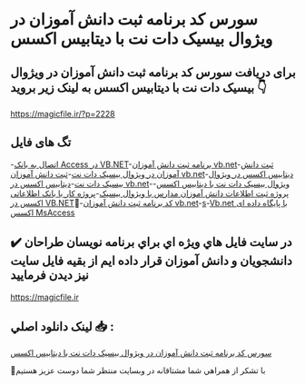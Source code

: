 # سورس کد برنامه ثبت دانش آموزان در ویژوال بیسیک دات نت با دیتابیس اکسس

## برای دریافت سورس کد برنامه ثبت دانش آموزان در ویژوال بیسیک دات نت با دیتابیس اکسس به لینک زیر بروید 👇

https://magicfile.ir/?p=2228

## تگ های فایل

-[اتصال به بانک Access در VB.NET](https://magicfile.ir/product/%d8%ab%d8%a8%d8%aa-%d8%af%d8%a7%d9%86%d8%b4-%d8%a2%d9%85%d9%88%d8%b2%d8%a7%d9%86-%d8%af%d8%b1-%d9%88%db%8c%da%98%d9%88%d8%a7%d9%84-%d8%a8%db%8c%d8%b3%db%8c%da%a9-%d8%af%d8%a7%d8%aa-%d9%86%d8%aa-%d8%a8%d8%a7-%d8%af%db%8c%d8%aa%d8%a7%d8%a8%db%8c%d8%b3-%d8%a7%da%a9%d8%b3%d8%b3/)-[برنامه ثبت دانش آموزان vb.net](https://magicfile.ir/product/%d8%ab%d8%a8%d8%aa-%d8%af%d8%a7%d9%86%d8%b4-%d8%a2%d9%85%d9%88%d8%b2%d8%a7%d9%86-%d8%af%d8%b1-%d9%88%db%8c%da%98%d9%88%d8%a7%d9%84-%d8%a8%db%8c%d8%b3%db%8c%da%a9-%d8%af%d8%a7%d8%aa-%d9%86%d8%aa-%d8%a8%d8%a7-%d8%af%db%8c%d8%aa%d8%a7%d8%a8%db%8c%d8%b3-%d8%a7%da%a9%d8%b3%d8%b3/)-[ثبت دانش آموزان در ویژوال بیسیک دات نت](https://magicfile.ir/product/%d8%ab%d8%a8%d8%aa-%d8%af%d8%a7%d9%86%d8%b4-%d8%a2%d9%85%d9%88%d8%b2%d8%a7%d9%86-%d8%af%d8%b1-%d9%88%db%8c%da%98%d9%88%d8%a7%d9%84-%d8%a8%db%8c%d8%b3%db%8c%da%a9-%d8%af%d8%a7%d8%aa-%d9%86%d8%aa-%d8%a8%d8%a7-%d8%af%db%8c%d8%aa%d8%a7%d8%a8%db%8c%d8%b3-%d8%a7%da%a9%d8%b3%d8%b3/)-[ثبت دانش آموزان vb.net](https://magicfile.ir/product/%d8%ab%d8%a8%d8%aa-%d8%af%d8%a7%d9%86%d8%b4-%d8%a2%d9%85%d9%88%d8%b2%d8%a7%d9%86-%d8%af%d8%b1-%d9%88%db%8c%da%98%d9%88%d8%a7%d9%84-%d8%a8%db%8c%d8%b3%db%8c%da%a9-%d8%af%d8%a7%d8%aa-%d9%86%d8%aa-%d8%a8%d8%a7-%d8%af%db%8c%d8%aa%d8%a7%d8%a8%db%8c%d8%b3-%d8%a7%da%a9%d8%b3%d8%b3/)-[دیتابیس اکسس در ویژوال بیسیک دات نت](https://magicfile.ir/product/%d8%ab%d8%a8%d8%aa-%d8%af%d8%a7%d9%86%d8%b4-%d8%a2%d9%85%d9%88%d8%b2%d8%a7%d9%86-%d8%af%d8%b1-%d9%88%db%8c%da%98%d9%88%d8%a7%d9%84-%d8%a8%db%8c%d8%b3%db%8c%da%a9-%d8%af%d8%a7%d8%aa-%d9%86%d8%aa-%d8%a8%d8%a7-%d8%af%db%8c%d8%aa%d8%a7%d8%a8%db%8c%d8%b3-%d8%a7%da%a9%d8%b3%d8%b3/)-[دیتابیس اکسس در vb.net](https://magicfile.ir/product/%d8%ab%d8%a8%d8%aa-%d8%af%d8%a7%d9%86%d8%b4-%d8%a2%d9%85%d9%88%d8%b2%d8%a7%d9%86-%d8%af%d8%b1-%d9%88%db%8c%da%98%d9%88%d8%a7%d9%84-%d8%a8%db%8c%d8%b3%db%8c%da%a9-%d8%af%d8%a7%d8%aa-%d9%86%d8%aa-%d8%a8%d8%a7-%d8%af%db%8c%d8%aa%d8%a7%d8%a8%db%8c%d8%b3-%d8%a7%da%a9%d8%b3%d8%b3/)-[ویژوال بیسیک دات نت با دیتابیس اکسس](https://magicfile.ir/product/%d8%ab%d8%a8%d8%aa-%d8%af%d8%a7%d9%86%d8%b4-%d8%a2%d9%85%d9%88%d8%b2%d8%a7%d9%86-%d8%af%d8%b1-%d9%88%db%8c%da%98%d9%88%d8%a7%d9%84-%d8%a8%db%8c%d8%b3%db%8c%da%a9-%d8%af%d8%a7%d8%aa-%d9%86%d8%aa-%d8%a8%d8%a7-%d8%af%db%8c%d8%aa%d8%a7%d8%a8%db%8c%d8%b3-%d8%a7%da%a9%d8%b3%d8%b3/)-[پروژه ثبت اطلاعات دانش آموزان مدارس با ویژوال بیسیک](https://magicfile.ir/product/%d8%ab%d8%a8%d8%aa-%d8%af%d8%a7%d9%86%d8%b4-%d8%a2%d9%85%d9%88%d8%b2%d8%a7%d9%86-%d8%af%d8%b1-%d9%88%db%8c%da%98%d9%88%d8%a7%d9%84-%d8%a8%db%8c%d8%b3%db%8c%da%a9-%d8%af%d8%a7%d8%aa-%d9%86%d8%aa-%d8%a8%d8%a7-%d8%af%db%8c%d8%aa%d8%a7%d8%a8%db%8c%d8%b3-%d8%a7%da%a9%d8%b3%d8%b3/)-[پروژه کار با بانک اطلاعاتی اکسس در VB.NET](https://magicfile.ir/product/%d8%ab%d8%a8%d8%aa-%d8%af%d8%a7%d9%86%d8%b4-%d8%a2%d9%85%d9%88%d8%b2%d8%a7%d9%86-%d8%af%d8%b1-%d9%88%db%8c%da%98%d9%88%d8%a7%d9%84-%d8%a8%db%8c%d8%b3%db%8c%da%a9-%d8%af%d8%a7%d8%aa-%d9%86%d8%aa-%d8%a8%d8%a7-%d8%af%db%8c%d8%aa%d8%a7%d8%a8%db%8c%d8%b3-%d8%a7%da%a9%d8%b3%d8%b3/)-[ُکد برنامه ثبت دانش آموزان vb.net](https://magicfile.ir/product/%d8%ab%d8%a8%d8%aa-%d8%af%d8%a7%d9%86%d8%b4-%d8%a2%d9%85%d9%88%d8%b2%d8%a7%d9%86-%d8%af%d8%b1-%d9%88%db%8c%da%98%d9%88%d8%a7%d9%84-%d8%a8%db%8c%d8%b3%db%8c%da%a9-%d8%af%d8%a7%d8%aa-%d9%86%d8%aa-%d8%a8%d8%a7-%d8%af%db%8c%d8%aa%d8%a7%d8%a8%db%8c%d8%b3-%d8%a7%da%a9%d8%b3%d8%b3/)-[s](https://magicfile.ir/product/%d8%ab%d8%a8%d8%aa-%d8%af%d8%a7%d9%86%d8%b4-%d8%a2%d9%85%d9%88%d8%b2%d8%a7%d9%86-%d8%af%d8%b1-%d9%88%db%8c%da%98%d9%88%d8%a7%d9%84-%d8%a8%db%8c%d8%b3%db%8c%da%a9-%d8%af%d8%a7%d8%aa-%d9%86%d8%aa-%d8%a8%d8%a7-%d8%af%db%8c%d8%aa%d8%a7%d8%a8%db%8c%d8%b3-%d8%a7%da%a9%d8%b3%d8%b3/)-[Vb.net با پایگاه داده ای اکسس MsAccess ](https://magicfile.ir/product/%d8%ab%d8%a8%d8%aa-%d8%af%d8%a7%d9%86%d8%b4-%d8%a2%d9%85%d9%88%d8%b2%d8%a7%d9%86-%d8%af%d8%b1-%d9%88%db%8c%da%98%d9%88%d8%a7%d9%84-%d8%a8%db%8c%d8%b3%db%8c%da%a9-%d8%af%d8%a7%d8%aa-%d9%86%d8%aa-%d8%a8%d8%a7-%d8%af%db%8c%d8%aa%d8%a7%d8%a8%db%8c%d8%b3-%d8%a7%da%a9%d8%b3%d8%b3/)

## ✔️ در سايت فايل هاي ويژه اي براي برنامه نويسان طراحان دانشجويان و دانش آموزان قرار داده ايم از بقيه فايل سايت نيز ديدن فرماييد

https://magicfile.ir


## لينک دانلود اصلي 📥 :

[سورس کد برنامه ثبت دانش آموزان در ویژوال بیسیک دات نت با دیتابیس اکسس](https://magicfile.ir/product/%d8%ab%d8%a8%d8%aa-%d8%af%d8%a7%d9%86%d8%b4-%d8%a2%d9%85%d9%88%d8%b2%d8%a7%d9%86-%d8%af%d8%b1-%d9%88%db%8c%da%98%d9%88%d8%a7%d9%84-%d8%a8%db%8c%d8%b3%db%8c%da%a9-%d8%af%d8%a7%d8%aa-%d9%86%d8%aa-%d8%a8%d8%a7-%d8%af%db%8c%d8%aa%d8%a7%d8%a8%db%8c%d8%b3-%d8%a7%da%a9%d8%b3%d8%b3/) 


🙏با تشکر از همراهي شما مشتاقانه در وبسایت منتظر شما دوست عزیز هستیم

